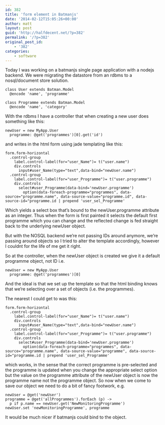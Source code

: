 ```yaml
---
id: 382
title: 'form element in Batmanjs'
date: '2014-02-12T15:05:26+00:00'
author: matt
layout: post
guid: 'http://halfdecent.net/?p=382'
permalink: '/?p=382'
original_post_id:
    - '382'
categories:
    - software
---
```


Today I was working on a batmanjs single page application with a nodejs backend. We were migrating the datastore from an rdbms to a nosql/document store solution.

```
class User extends Batman.Model
  @encode 'name', 'programme'

class Programme extends Batman.Model
  @encode 'name', 'category'
```

With the rdbms I have a controller that when creating a new user does something like this:

```
newUser = new MyApp.User
  programme: @get('programmes')[0].get('id')
```

and writes in the html form using jade templating like this:

```
form.form-horizontal
  .control-group
    label.control-label(for="user_Name")= t("user.name")
    div.controls
      input#user_Name(type="text",data-bind="newUser.name")
  .control-group
    label.control-label(for="user_Programme")= t("user.programme")
    div.controls
      select#user_Programme(data-bind='newUser.programme')
        option(data-foreach-programme="programmes", data-source="programme.name", data-source-value="programme.id", data-source-id="programme.id | prepend 'user_sel_Programme'
```

Which yields a select box that’s bound to the newUser.programme attribute as an integer. Thus when the form is first painted it selects the default first programme which you can change and the reflected change is fed straight back to the underlying newUser object.

But with the NOSQL backend we’re not passing IDs around anymore, we’re passing around objects so I tried to alter the template accordingly, however I couldnt for the life of me get it right.

So at the controller, when the newUser object is created we give it a default programme object, not ID i.e.

```
newUser = new MyApp.User
  programme: @get('programmes')[0]
```

And the ideal is that we set up the template so that the html binding knows that we’re selecting over a set of objects (i.e. the programmes).

The nearest I could get to was this:

```
form.form-horizontal
  .control-group
    label.control-label(for="user_Name")= t("user.name")
    div.controls
      input#user_Name(type="text",data-bind="newUser.name")
  .control-group
    label.control-label(for="user_Programme")= t("user.programme")
    div.controls
      select#user_Programme(data-bind='newUser.programme')
        option(data-foreach-programme="programmes", data-source="programme.name", data-source-value="programme", data-source-id="programme.id | prepend 'user_sel_Programme'
```

which works, in the sense that the correct programme is pre-selected and the programme is updated when you change the appropriate select option but the value on the programme attribute of the newUser object is now the programme name not the programme object. So now when we come to save our object we need to do a bit of fancy footwork, e.g.

```
newUser = @get('newUser')
programme = @get('allProgrammes').forEach (p) ->
  p if p.name == newUser.get('NewMonitoringProgramme')
newUser.set 'newMonitoringProgramme', programme
```

It would be much nicer if batmanjs could bind to the object.